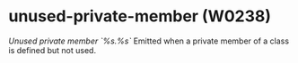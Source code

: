 # unused-private-member (W0238)

*Unused private member \`%s.%s\`* Emitted when a private member of a
class is defined but not used.
